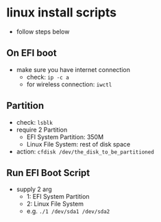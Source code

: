 # linux install scripts
- follow steps below

## On EFI boot
- make sure you have internet connection
    - check: `ip -c a`
    - for wireless connection: `iwctl`

## Partition
- check: `lsblk`
- require 2 Partition
    - EFI System Partition: 350M
    - Linux File System: rest of disk space
- action: `cfdisk /dev/the_disk_to_be_partitioned`

## Run EFI Boot Script
- supply 2 arg
    - 1: EFI System Partition
    - 2: Linux File System
    - e.g. `./1 /dev/sda1 /dev/sda2`


